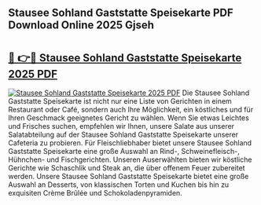 ## Stausee Sohland Gaststatte Speisekarte PDF Download Online 2025 Gjseh

# <h2><a href="http://gc8rmg1.nevu.top/?p=Stausee+Sohland+Gaststatte+Speisekarte">🔗 👉🔴 Stausee Sohland Gaststatte Speisekarte 2025 PDF</a></h2>

[![Stausee Sohland Gaststatte Speisekarte 2025 PDF](https://i.imgur.com/dBaPXMq.png)](http://gc8rmg1.nevu.top/?p=Stausee+Sohland+Gaststatte+Speisekarte)
Die Stausee Sohland Gaststatte Speisekarte ist nicht nur eine Liste von Gerichten in einem Restaurant oder Café, sondern auch Ihre Möglichkeit, ein köstliches und für Ihren Geschmack geeignetes Gericht zu wählen. Wenn Sie etwas Leichtes und Frisches suchen, empfehlen wir Ihnen, unsere Salate aus unserer Salatabteilung auf der Stausee Sohland Gaststatte Speisekarte unserer Cafeteria zu probieren. Für Fleischliebhaber bietet unsere Stausee Sohland Gaststatte Speisekarte eine große Auswahl an Rind-, Schweinefleisch-, Hühnchen- und Fischgerichten. Unseren Auserwählten bieten wir köstliche Gerichte wie Schaschlik und Steak an, die über offenem Feuer zubereitet werden. Unsere Stausee Sohland Gaststatte Speisekarte bietet eine große Auswahl an Desserts, von klassischen Torten und Kuchen bis hin zu exquisiten Crème Brûlée und Schokoladenpyramiden.
